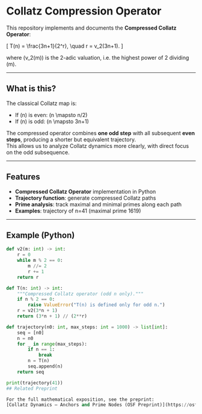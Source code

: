 # Collatz Compression Operator

This repository implements and documents the **Compressed Collatz Operator**:

\[
T(n) = \frac{3n+1}{2^r}, \quad r = v_2(3n+1).
\]

where \(v_2(m)\) is the 2-adic valuation, i.e. the highest power of 2 dividing \(m\).

---

## What is this?

The classical Collatz map is:
- If \(n\) is even: \(n \mapsto n/2\)
- If \(n\) is odd: \(n \mapsto 3n+1\)

The compressed operator combines **one odd step** with all subsequent **even steps**, producing a shorter but equivalent trajectory.  
This allows us to analyze Collatz dynamics more clearly, with direct focus on the odd subsequence.

---

## Features

- **Compressed Collatz Operator** implementation in Python
- **Trajectory function**: generate compressed Collatz paths
- **Prime analysis**: track maximal and minimal primes along each path
- **Examples**: trajectory of n=41 (maximal prime 1619)

---

## Example (Python)

```python
def v2(m: int) -> int:
    r = 0
    while m % 2 == 0:
        m //= 2
        r += 1
    return r

def T(n: int) -> int:
    """Compressed Collatz operator (odd n only)."""
    if n % 2 == 0:
        raise ValueError("T(n) is defined only for odd n.")
    r = v2(3*n + 1)
    return (3*n + 1) // (2**r)

def trajectory(n0: int, max_steps: int = 1000) -> list[int]:
    seq = [n0]
    n = n0
    for _ in range(max_steps):
        if n == 1:
            break
        n = T(n)
        seq.append(n)
    return seq

print(trajectory(41))
## Related Preprint

For the full mathematical exposition, see the preprint:  
[Collatz Dynamics — Anchors and Prime Nodes (OSF Preprint)](https://osf.io/f7uar/)
